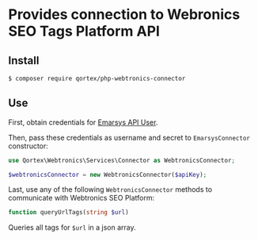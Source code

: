 # Provides connection to Webronics SEO Tags Platform API

## Install

``` sh
$ composer require qortex/php-webtronics-connector
```

## Use

First, obtain credentials for [Emarsys API User](https://help.emarsys.com/hc/en-us/articles/115004740329-your-account-security-settings#api-users).

Then, pass these credentials as username and secret to `EmarsysConnector` constructor:
``` php
use Qortex\Webtronics\Services\Connector as WebtronicsConnector;

$webtronicsConnector = new WebtronicsConnector($apiKey);
```
Last, use any of the following `WebtronicsConnector` methods to communicate with Webtronics SEO Platform:

``` php
function queryUrlTags(string $url)
```
Queries all tags for `$url` in a json array.
